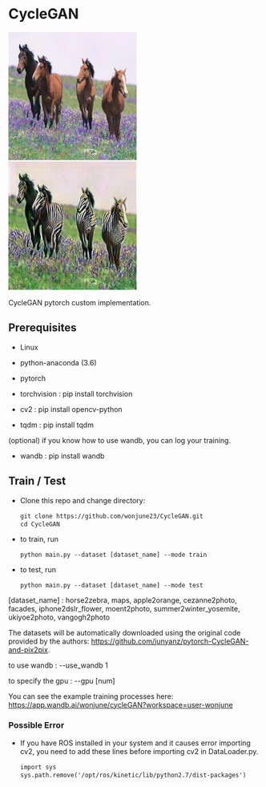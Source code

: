 # CycleGAN
![input](./examples/input.jpg)
![output](./examples/output.jpg)

CycleGAN pytorch custom implementation.

## Prerequisites

- Linux

- python-anaconda (3.6)

- pytorch

- torchvision : pip install torchvision

- cv2 : pip install opencv-python

- tqdm : pip install tqdm

(optional) if you know how to use wandb, you can log your training.

- wandb : pip install wandb

## Train / Test

- Clone this repo and change directory:


      git clone https://github.com/wonjune23/CycleGAN.git     
      cd CycleGAN
- to train, run


      python main.py --dataset [dataset_name] --mode train     

- to test, run


      python main.py --dataset [dataset_name] --mode test     


[dataset_name] : horse2zebra, maps, apple2orange, cezanne2photo, facades, iphone2dslr_flower, moent2photo, summer2winter_yosemite, ukiyoe2photo, vangogh2photo

The datasets will be automatically downloaded using the original code provided by the authors: https://github.com/junyanz/pytorch-CycleGAN-and-pix2pix.

to use wandb : --use_wandb 1

to specify the gpu : --gpu [num]

You can see the example training processes here: https://app.wandb.ai/wonjune/cycleGAN?workspace=user-wonjune

### Possible Error
- If you have ROS installed in your system and it causes error importing cv2, you need to add these lines before importing cv2 in DataLoader.py.


      import sys
      sys.path.remove('/opt/ros/kinetic/lib/python2.7/dist-packages')
